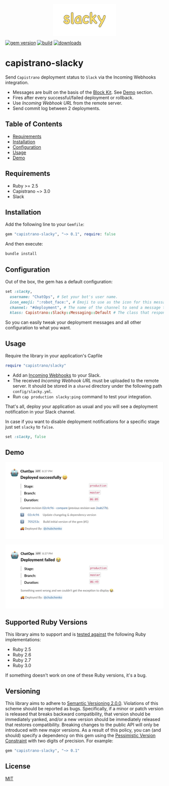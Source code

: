 <div align="center">
  <img align="center"
       height="100"
       title="capistrano-slacky logo"
       src="./assets/images/logo.svg">
</div>

[![gem version][9]][10]
[![build][1]][2]
[![downloads][11]][12]

# capistrano-slacky

Send `Capistrano` deployment status to `Slack` via the Incoming Webhooks integration.

- Messages are built on the basis of the [Block Kit][13]. See [Demo](#demo) section.
- Fires after every successful/failed deployment or rollback.
- Use _Incoming Webhook URL_ from the remote server.
- Send commit log between 2 deployments.

## Table of Contents

- [Requirements](#requirements)
- [Installation](#installation)
- [Configuration](#configuration)
- [Usage](#usage)
- [Demo](#demo)

## Requirements

- Ruby >= 2.5
- Capistrano ~> 3.0
- Slack

## Installation

Add the following line to your `Gemfile`:

```ruby
gem "capistrano-slacky", "~> 0.1", require: false
```

And then execute:

```bash
bundle install
```

## Configuration

Out of the box, the gem has a default configuration:

```ruby
set :slacky,
  username: "ChatOps", # Set your bot's user name.
  icon_emoji: ":robot_face:", # Emoji to use as the icon for this message.
  channel: "#deployment", # The name of the channel to send a message to.
  klass: Capistrano::Slacky::Messaging::Default # The class that responsible for creating a message.
```

So you can easily tweak your deployment messages and all other configuration to what you want.

## Usage

Require the library in your application's Capfile

```ruby
require "capistrano/slacky"
```

- Add an [Incoming Webhooks][4] to your Slack.
- The received _Incoming Webhook URL_ must be uploaded to the remote server. It should be stored in a `shared` directory under the following path `config/slacky.yml`.
- Run `cap production slacky:ping` command to test your integration.

That's all, deploy your application as usual and you will see a deployment notification in your Slack channel.

In case if you want to disable deployment notifications for a specific stage just set `slacky` to `false`.

```ruby
set :slacky, false
```

## Demo

![Deployed successfully][5]

![Reverted successfully][6]

## Supported Ruby Versions

This library aims to support and is [tested against][2] the following Ruby implementations:

- Ruby 2.5
- Ruby 2.6
- Ruby 2.7
- Ruby 3.0

If something doesn't work on one of these Ruby versions, it's a bug.

## Versioning

This library aims to adhere to [Semantic Versioning 2.0.0][4]. Violations of this scheme should be reported as bugs. Specifically, if a minor or patch version is released that breaks backward compatibility, that version should be immediately yanked, and/or a new version should be immediately released that restores compatibility. Breaking changes to the public API will only be introduced with new major versions. As a result of this policy, you can (and should) specify a dependency on this gem using the [Pessimistic Version Constraint][5] with two digits of precision. For example:

```ruby
gem "capistrano-slacky", "~> 0.1"
```

## License

[MIT][3]

[1]: https://github.com/chubchenko/capistrano-slacky/actions/workflows/build.yml/badge.svg
[2]: https://github.com/chubchenko/capistrano-slacky/actions/workflows/build.yml
[3]: https://choosealicense.com/licenses/mit
[4]: https://api.slack.com/messaging/webhooks
[5]: ./assets/images/deployed_successfully.jpg
[6]: ./assets/images/deployment_failed.jpg
[7]: ./assets/images/reverted_successfully.jpg
[8]: ./assets/images/rollback_failed.jpg
[9]: https://badge.fury.io/rb/capistrano-slacky.svg
[10]: https://badge.fury.io/rb/capistrano-slacky
[11]: https://img.shields.io/gem/dt/capistrano-slacky
[12]: https://rubygems.org/gems/capistrano-slacky
[13]: https://api.slack.com/block-kit
